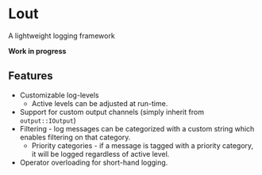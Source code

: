 # Lout
A lightweight logging framework

**Work in progress**

## Features
* Customizable log-levels
  * Active levels can be adjusted at run-time.
* Support for custom output channels (simply inherit from `output::IOutput`)
* Filtering - log messages can be categorized with a custom string which enables filtering on that category.
  * Priority categories - if a message is tagged with a priority category, it will be logged regardless of active level.
* Operator overloading for short-hand logging.

